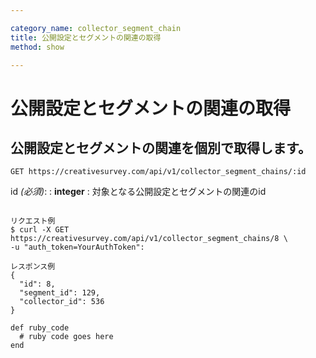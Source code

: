 ```yaml
---

category_name: collector_segment_chain
title: 公開設定とセグメントの関連の取得
method: show

---
```


# 公開設定とセグメントの関連の取得

## 公開設定とセグメントの関連を個別で取得します。

`GET https://creativesurvey.com/api/v1/collector_segment_chains/:id`

id _(必須)_:
: __integer__
: 対象となる公開設定とセグメントの関連のid

~~~

リクエスト例
$ curl -X GET https://creativesurvey.com/api/v1/collector_segment_chains/8 \
-u "auth_token=YourAuthToken":

レスポンス例
{
  "id": 8,
  "segment_id": 129,
  "collector_id": 536
}

~~~

 
~~~
def ruby_code
  # ruby code goes here
end
~~~

　
　
